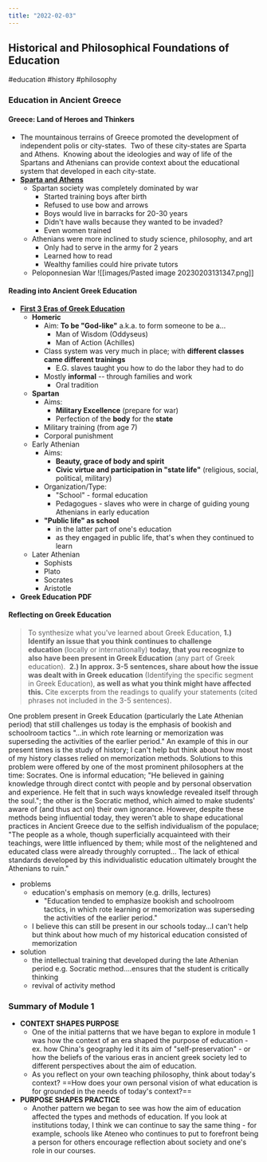 ```yaml
---
title: "2022-02-03"
---
```

## Historical and Philosophical Foundations of Education
#education #history #philosophy 
### Education in Ancient Greece
#### Greece: Land of Heroes and Thinkers
- The mountainous terrains of Greece promoted the development of independent polis or city-states.  Two of these city-states are Sparta and Athens.  Knowing about the ideologies and way of life of the Spartans and Athenians can provide context about the educational system that developed in each city-state.
- **[Sparta and Athens](https://www.youtube.com/watch?v=FzxUnMr3API)**
	- Spartan society was completely dominated by war
		- Started training boys after birth
		- Refused to use bow and arrows
		- Boys would live in barracks for 20-30 years
		- Didn't have walls because they wanted to be invaded?
		- Even women trained
	- Athenians were more inclined to study science, philosophy, and art
		- Only had to serve in the army for 2 years
		- Learned how to read
		- Wealthy families could hire private tutors
	- Peloponnesian War
![[images/Pasted image 20230203131347.png]]
#### Reading into Ancient Greek Education
- **[First 3 Eras of Greek Education](https://www.youtube.com/watch?v=E2qjusN-qKE)**
	- **Homeric**
		- Aim: **To be "God-like"** a.k.a. to form someone to be a...
			- Man of Wisdom (Oddyseus)
			- Man of Action (Achilles)
		- Class system was very much in place; with **different classes came different trainings**
			- E.G. slaves taught you how to do the labor they had to do
		- Mostly **informal** -- through families and work
			- Oral tradition
	- **Spartan**
		- Aims:
			- **Military Excellence** (prepare for war)
			- Perfection of the **body** for the **state**
		- Military training (from age 7)
		- Corporal punishment
	- Early Athenian
		- Aims:
			- **Beauty, grace of body and spirit**
			- **Civic virtue and participation in "state life"** (religious, social, political, military)
		- Organization/Type:
			- "School" - formal education
			- Pedagogues - slaves who were in charge of guiding young Athenians in early education
		- **"Public life" as school**
			- in the latter part of one's education
			- as they engaged in public life, that's when they continued to learn
	- Later Athenian
		- Sophists
		- Plato
		- Socrates
		- Aristotle
- **Greek Education PDF**

#### Reflecting on Greek Education
> To synthesize what you've learned about Greek Education,
>**1.) Identify an issue that you think continues to challenge education** (locally or internationally) **today, that you recognize to also have been present in Greek Education** (any part of Greek education). 
>**2.) In** **approx. 3-5 sentences, share about how the issue was dealt with in Greek education** (Identifying the specific segment in Greek Education), **as well as what you think might have affected this.** Cite excerpts from the readings to qualify your statements (cited phrases not included in the 3-5 sentences).

One problem present in Greek Education (particularly the Late Athenian period) that still challenges us today is the emphasis of bookish and schoolroom tactics "...in which rote learning or memorization was superseding the activities of the earlier period." An example of this in our present times is the study of history; I can't help but think about how most of my history classes relied on memorization methods. Solutions to this problem were offered by one of the most prominent philosophers at the time: Socrates. One is informal education; "He believed in gaining knowledge through direct contct with people and by personal observation and experience. He felt that in such ways knowledge revealed itself through the soul."; the other is the Socratic method, which aimed to make students' aware of (and thus act on) their own ignorance. However, despite these methods being influential today, they weren't able to shape educational practices in Ancient Greece due to the selfish individualism of the populace; "The people as a whole, though superficially acquainteed with their teachings, were little influenced by them; while most of the nelightened and educated class were already throughly corrupted... The lack of ethical standards developed by this individualistic education ultimately brought the Athenians to ruin."


- problems
	- education's emphasis on memory (e.g. drills, lectures)
		- "Education tended to emphasize bookish and schoolroom tactics, in which rote learning or memorization was superseding the activities of the earlier period."
	- I believe this can still be present in our schools today...I can't help but think about how much of my historical education consisted of memorization
- solution
	- the intellectual training that developed during the late Athenian period e.g. Socratic method....ensures that the student is critically thinking
	- revival of activity method

### Summary of Module 1
- **CONTEXT SHAPES PURPOSE**
	- One of the initial patterns that we have began to explore in module 1 was how the context of an era shaped the purpose of education - ex. how China's geography led it its aim of "self-preservation" - or how the beliefs of the various eras in ancient greek society led to different perspectives about the aim of education. 
	- As you reflect on your own teaching philosophy, think about today's context? ==How does your own personal vision of what education is for grounded in the needs of today's context?==
- **PURPOSE SHAPES PRACTICE**
	- Another pattern we began to see was how the aim of education affected the types and methods of education. If you look at institutions today, I think we can continue to say the same thing - for example, schools like Ateneo who continues to put to forefront being a person for others encourage reflection about society and one's role in our courses.